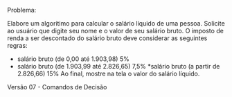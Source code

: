 Problema:

Elabore um algoritimo para calcular o salário líquido de uma pessoa.
Solicite ao usuário que digite seu nome e o valor de seu salário bruto.
O imposto de renda a ser descontado do salário bruto deve considerar as seguintes regras:
* salário bruto (de 0,00 até 1.903,98) 5%
* salário bruto (de 1.903,99 até 2.826,65) 7,5%
*salário bruto (a partir de 2.826,66) 15%
Ao final, mostre na tela o valor do salário líquido.

Versão 07 - Comandos de Decisão